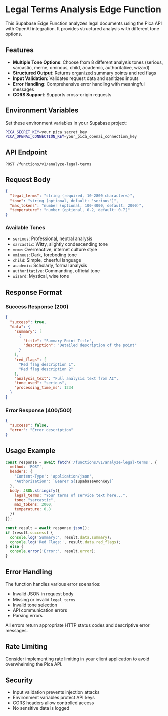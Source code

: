 # Legal Terms Analysis Edge Function

This Supabase Edge Function analyzes legal documents using the Pica API with OpenAI integration. It provides structured analysis with different tone options.

## Features

- **Multiple Tone Options**: Choose from 8 different analysis tones (serious, sarcastic, meme, ominous, child, academic, authoritative, wizard)
- **Structured Output**: Returns organized summary points and red flags
- **Input Validation**: Validates request data and sanitizes inputs
- **Error Handling**: Comprehensive error handling with meaningful messages
- **CORS Support**: Supports cross-origin requests

## Environment Variables

Set these environment variables in your Supabase project:

```bash
PICA_SECRET_KEY=your_pica_secret_key
PICA_OPENAI_CONNECTION_KEY=your_pica_openai_connection_key
```

## API Endpoint

```
POST /functions/v1/analyze-legal-terms
```

## Request Body

```json
{
  "legal_terms": "string (required, 10-2800 characters)",
  "tone": "string (optional, default: 'serious')",
  "max_tokens": "number (optional, 100-4000, default: 2000)",
  "temperature": "number (optional, 0-2, default: 0.7)"
}
```

### Available Tones

- `serious`: Professional, neutral analysis
- `sarcastic`: Witty, slightly condescending tone
- `meme`: Overreactive, internet culture style
- `ominous`: Dark, foreboding tone
- `child`: Simple, cheerful language
- `academic`: Scholarly, formal analysis
- `authoritative`: Commanding, official tone
- `wizard`: Mystical, wise tone

## Response Format

### Success Response (200)

```json
{
  "success": true,
  "data": {
    "summary": [
      {
        "title": "Summary Point Title",
        "description": "Detailed description of the point"
      }
    ],
    "red_flags": [
      "Red flag description 1",
      "Red flag description 2"
    ],
    "analysis_text": "Full analysis text from AI",
    "tone_used": "serious",
    "processing_time_ms": 1234
  }
}
```

### Error Response (400/500)

```json
{
  "success": false,
  "error": "Error description"
}
```

## Usage Example

```javascript
const response = await fetch('/functions/v1/analyze-legal-terms', {
  method: 'POST',
  headers: {
    'Content-Type': 'application/json',
    'Authorization': `Bearer ${supabaseAnonKey}`
  },
  body: JSON.stringify({
    legal_terms: "Your terms of service text here...",
    tone: "sarcastic",
    max_tokens: 2000,
    temperature: 0.8
  })
});

const result = await response.json();
if (result.success) {
  console.log('Summary:', result.data.summary);
  console.log('Red Flags:', result.data.red_flags);
} else {
  console.error('Error:', result.error);
}
```

## Error Handling

The function handles various error scenarios:

- Invalid JSON in request body
- Missing or invalid `legal_terms`
- Invalid tone selection
- API communication errors
- Parsing errors

All errors return appropriate HTTP status codes and descriptive error messages.

## Rate Limiting

Consider implementing rate limiting in your client application to avoid overwhelming the Pica API.

## Security

- Input validation prevents injection attacks
- Environment variables protect API keys
- CORS headers allow controlled access
- No sensitive data is logged